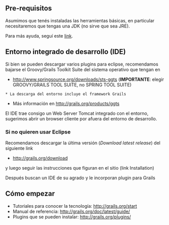 Pre-requisitos
--------------

Asumimos que tenés instaladas las herramientas básicas, en particular necesitaremos que tengas una JDK (no sirve que sea JRE).

Para más ayuda, seguí este [link](preparacion-de-un-entorno-de-desarrollo-java.md).

Entorno integrado de desarrollo (IDE)
-------------------------------------

Si bien se pueden descargar varios plugins para eclipse, recomendamos bajarse el Groovy/Grails Toolkit Suite del sistema operativo que tengan en

-   <http://www.springsource.org/downloads/sts-ggts> (**IMPORTANTE**: elegir GROOVY/GRAILS TOOL SUITE, no SPRING TOOL SUITE)

`* La descarga del entorno incluye el framework Grails`

-   Más información en <http://grails.org/products/ggts>

El IDE trae consigo un Web Server Tomcat integrado con el entorno, sugerimos abrir un browser cliente por afuera del entorno de desarrollo.

### Si no quieren usar Eclipse

Recomendamos descargar la última versión (*Download latest release*) del siguiente link

-   <http://grails.org/download>

y luego seguir las instrucciones que figuran en el sitio (link Installation)

Después buscan un IDE de su agrado y le incorporan plugin para Grails

Cómo empezar
------------

-   Tutoriales para conocer la tecnología: <http://grails.org/start>
-   Manual de referencia: <http://grails.org/doc/latest/guide/>
-   Plugins que se pueden instalar: <http://grails.org/plugins/>

